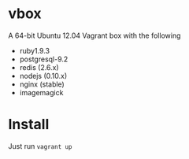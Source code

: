 vbox
====

A 64-bit Ubuntu 12.04 Vagrant box with the following

- ruby1.9.3
- postgresql-9.2
- redis (2.6.x)
- nodejs (0.10.x)
- nginx (stable)
- imagemagick

Install
====

Just run `vagrant up`